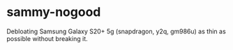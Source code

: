# sammy-nogood
Debloating Samsung Galaxy S20+ 5g (snapdragon, y2q, gm986u) as thin as possible without breaking it.
